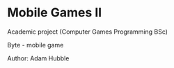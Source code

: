 # Mobile Games II
Academic project (Computer Games Programming BSc)

Byte - mobile game

Author: Adam Hubble
